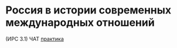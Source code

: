 # Россия в истории современных международных отношений

(ИРС 3.1) ЧАТ [практика](https://t.me/c/2464354938)